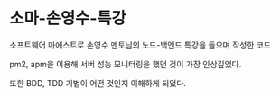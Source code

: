 # 소마-손영수-특강

<p>소프트웨어 마에스트로 손영수 멘토님의 노드-백엔드 특강을 들으며 작성한 코드</p>
<p>pm2, apm을 이용해 서버 성능 모니터링을 했던 것이 가장 인상깊었다.</p>
<p>또한 BDD, TDD 기법이 어떤 것인지 이해하게 되었다.</p>